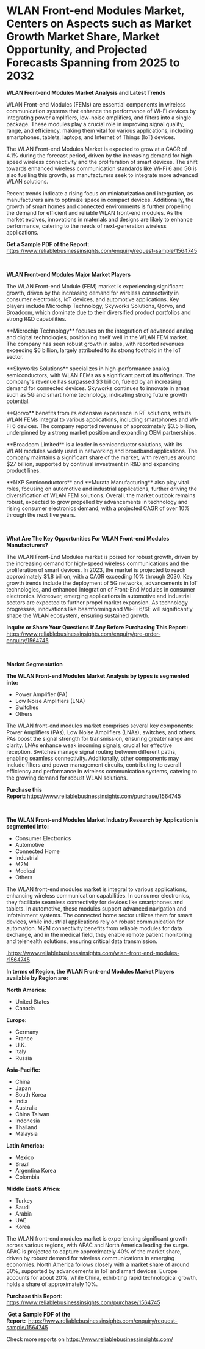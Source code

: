 <p><h1>WLAN Front-end Modules Market, Centers on Aspects such as Market Growth Market Share, Market Opportunity, and Projected Forecasts Spanning from 2025 to 2032</h1></p><p><strong>WLAN Front-end Modules Market Analysis and Latest Trends</strong></p>
<p><p>WLAN Front-end Modules (FEMs) are essential components in wireless communication systems that enhance the performance of Wi-Fi devices by integrating power amplifiers, low-noise amplifiers, and filters into a single package. These modules play a crucial role in improving signal quality, range, and efficiency, making them vital for various applications, including smartphones, tablets, laptops, and Internet of Things (IoT) devices.</p><p>The WLAN Front-end Modules Market is expected to grow at a CAGR of 4.1% during the forecast period, driven by the increasing demand for high-speed wireless connectivity and the proliferation of smart devices. The shift towards enhanced wireless communication standards like Wi-Fi 6 and 5G is also fuelling this growth, as manufacturers seek to integrate more advanced WLAN solutions. </p><p>Recent trends indicate a rising focus on miniaturization and integration, as manufacturers aim to optimize space in compact devices. Additionally, the growth of smart homes and connected environments is further propelling the demand for efficient and reliable WLAN front-end modules. As the market evolves, innovations in materials and designs are likely to enhance performance, catering to the needs of next-generation wireless applications.</p></p>
<p><strong>Get a Sample PDF of the Report:&nbsp;</strong> <a href="https://www.reliablebusinessinsights.com/enquiry/request-sample/1564745?utm_campaign=2940&utm_medium=2&utm_source=Github&utm_content=ia&utm_term=06042025&utm_id=wlan-front-end-modules">https://www.reliablebusinessinsights.com/enquiry/request-sample/1564745</a></p>
<p>&nbsp;</p>
<p><strong>WLAN Front-end Modules Major Market Players</strong></p>
<p><p>The WLAN Front-end Module (FEM) market is experiencing significant growth, driven by the increasing demand for wireless connectivity in consumer electronics, IoT devices, and automotive applications. Key players include Microchip Technology, Skyworks Solutions, Qorvo, and Broadcom, which dominate due to their diversified product portfolios and strong R&D capabilities.</p><p>**Microchip Technology** focuses on the integration of advanced analog and digital technologies, positioning itself well in the WLAN FEM market. The company has seen robust growth in sales, with reported revenues exceeding $6 billion, largely attributed to its strong foothold in the IoT sector.</p><p>**Skyworks Solutions** specializes in high-performance analog semiconductors, with WLAN FEMs as a significant part of its offerings. The company's revenue has surpassed $3 billion, fueled by an increasing demand for connected devices. Skyworks continues to innovate in areas such as 5G and smart home technology, indicating strong future growth potential.</p><p>**Qorvo** benefits from its extensive experience in RF solutions, with its WLAN FEMs integral to various applications, including smartphones and Wi-Fi 6 devices. The company reported revenues of approximately $3.5 billion, underpinned by a strong market position and expanding OEM partnerships.</p><p>**Broadcom Limited** is a leader in semiconductor solutions, with its WLAN modules widely used in networking and broadband applications. The company maintains a significant share of the market, with revenues around $27 billion, supported by continual investment in R&D and expanding product lines.</p><p>**NXP Semiconductors** and **Murata Manufacturing** also play vital roles, focusing on automotive and industrial applications, further driving the diversification of WLAN FEM solutions. Overall, the market outlook remains robust, expected to grow propelled by advancements in technology and rising consumer electronics demand, with a projected CAGR of over 10% through the next five years.</p></p>
<p>&nbsp;</p>
<p><strong>What Are The Key Opportunities For WLAN Front-end Modules Manufacturers?</strong></p>
<p><p>The WLAN Front-End Modules market is poised for robust growth, driven by the increasing demand for high-speed wireless communications and the proliferation of smart devices. In 2023, the market is projected to reach approximately $1.8 billion, with a CAGR exceeding 10% through 2030. Key growth trends include the deployment of 5G networks, advancements in IoT technologies, and enhanced integration of Front-End Modules in consumer electronics. Moreover, emerging applications in automotive and industrial sectors are expected to further propel market expansion. As technology progresses, innovations like beamforming and Wi-Fi 6/6E will significantly shape the WLAN ecosystem, ensuring sustained growth.</p></p>
<p><strong>Inquire or Share Your Questions If Any Before Purchasing This Report:</strong> <a href="https://www.reliablebusinessinsights.com/enquiry/pre-order-enquiry/1564745?utm_campaign=2940&utm_medium=2&utm_source=Github&utm_content=ia&utm_term=06042025&utm_id=wlan-front-end-modules">https://www.reliablebusinessinsights.com/enquiry/pre-order-enquiry/1564745</a></p>
<p>&nbsp;</p>
<p><strong>Market Segmentation</strong></p>
<p><strong>The WLAN Front-end Modules Market Analysis by types is segmented into:</strong></p>
<p><ul><li>Power Amplifier (PA)</li><li>Low Noise Amplifiers (LNA)</li><li>Switches</li><li>Others</li></ul></p>
<p><p>The WLAN front-end modules market comprises several key components: Power Amplifiers (PAs), Low Noise Amplifiers (LNAs), switches, and others. PAs boost the signal strength for transmission, ensuring greater range and clarity. LNAs enhance weak incoming signals, crucial for effective reception. Switches manage signal routing between different paths, enabling seamless connectivity. Additionally, other components may include filters and power management circuits, contributing to overall efficiency and performance in wireless communication systems, catering to the growing demand for robust WLAN solutions.</p></p>
<p><strong>Purchase this Report:&nbsp;</strong><a href="https://www.reliablebusinessinsights.com/purchase/1564745?utm_campaign=2940&utm_medium=2&utm_source=Github&utm_content=ia&utm_term=06042025&utm_id=wlan-front-end-modules">https://www.reliablebusinessinsights.com/purchase/1564745</a></p>
<p>&nbsp;</p>
<p><strong>The WLAN Front-end Modules Market Industry Research by Application is segmented into:</strong></p>
<p><ul><li>Consumer Electronics</li><li>Automotive</li><li>Connected Home</li><li>Industrial</li><li>M2M</li><li>Medical</li><li>Others</li></ul></p>
<p><p>The WLAN front-end modules market is integral to various applications, enhancing wireless communication capabilities. In consumer electronics, they facilitate seamless connectivity for devices like smartphones and tablets. In automotive, these modules support advanced navigation and infotainment systems. The connected home sector utilizes them for smart devices, while industrial applications rely on robust communication for automation. M2M connectivity benefits from reliable modules for data exchange, and in the medical field, they enable remote patient monitoring and telehealth solutions, ensuring critical data transmission.</p></p>
<p><a href="https://www.reliablebusinessinsights.com/wlan-front-end-modules-r1564745?utm_campaign=2940&utm_medium=2&utm_source=Github&utm_content=ia&utm_term=06042025&utm_id=wlan-front-end-modules">&nbsp;https://www.reliablebusinessinsights.com/wlan-front-end-modules-r1564745</a></p>
<p><strong>In terms of Region, the WLAN Front-end Modules Market Players available by Region are:</strong></p>
<p>
    <p> <strong> North America: </strong>
        <ul>
            <li>United States</li>
            <li>Canada</li>
        </ul>
        </p> 
    <p> <strong> Europe: </strong>
        <ul>
            <li>Germany</li>
            <li>France</li>
            <li>U.K.</li>
            <li>Italy</li>
            <li>Russia</li>
        </ul>
        </p> 
    <p> <strong> Asia-Pacific: </strong>
        <ul>
            <li>China</li>
            <li>Japan</li>
            <li>South Korea</li>
            <li>India</li>
            <li>Australia</li>
            <li>China Taiwan</li>
            <li>Indonesia</li>
            <li>Thailand</li>
            <li>Malaysia</li>
        </ul>
        </p> 
    <p> <strong> Latin America: </strong>
        <ul>
            <li>Mexico</li>
            <li>Brazil</li>
            <li>Argentina Korea</li>
            <li>Colombia</li>
        </ul>
        </p> 
    <p> <strong> Middle East & Africa: </strong>
        <ul>
            <li>Turkey</li>
            <li>Saudi</li>
            <li>Arabia</li>
            <li>UAE</li>
            <li>Korea</li>
        </ul>
    </p>
    </p>
<p><p>The WLAN front-end modules market is experiencing significant growth across various regions, with APAC and North America leading the surge. APAC is projected to capture approximately 40% of the market share, driven by robust demand for wireless communications in emerging economies. North America follows closely with a market share of around 30%, supported by advancements in IoT and smart devices. Europe accounts for about 20%, while China, exhibiting rapid technological growth, holds a share of approximately 10%.</p></p>
<p><strong>Purchase this Report: </strong><a href="https://www.reliablebusinessinsights.com/purchase/1564745?utm_campaign=2940&utm_medium=2&utm_source=Github&utm_content=ia&utm_term=06042025&utm_id=wlan-front-end-modules">https://www.reliablebusinessinsights.com/purchase/1564745</a></p>
<p>&nbsp;<strong>Get a Sample PDF of the Report:&nbsp;&nbsp;</strong><a href="https://www.reliablebusinessinsights.com/enquiry/request-sample/1564745?utm_campaign=2940&utm_medium=2&utm_source=Github&utm_content=ia&utm_term=06042025&utm_id=wlan-front-end-modules">https://www.reliablebusinessinsights.com/enquiry/request-sample/1564745</a></p>
<p><strong></strong></p>
<p>Check more reports on <a href="https://www.reliablebusinessinsights.com/?utm_campaign=2940&utm_medium=2&utm_source=Github&utm_content=ia&utm_term=06042025&utm_id=wlan-front-end-modules">https://www.reliablebusinessinsights.com/</a></p>